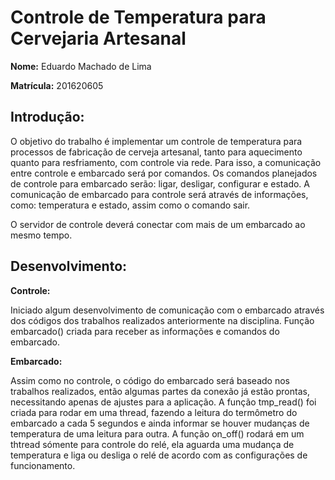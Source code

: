 # Controle de Temperatura para Cervejaria Artesanal
**Nome:** Eduardo Machado de Lima

**Matrícula:** 201620605

## Introdução:

O objetivo do trabalho é implementar um controle de temperatura para processos de fabricação de cerveja artesanal, tanto para aquecimento quanto para resfriamento, com controle via rede. Para isso, a comunicação entre controle e embarcado será por comandos. Os comandos planejados de controle para embarcado serão: ligar, desligar, configurar e estado. A comunicação de embarcado para controle será através de informações, como: temperatura e estado, assim como o comando sair.

O servidor de controle deverá conectar com mais de um embarcado ao mesmo tempo.

## Desenvolvimento:

**Controle:**
	
Iniciado algum desenvolvimento de comunicação com o embarcado através dos códigos dos trabalhos realizados anteriormente na disciplina.
Função embarcado() criada para receber as informações e comandos do embarcado.

**Embarcado:**

Assim como no controle, o código do embarcado será baseado nos trabalhos realizados, então algumas partes da conexão já estão prontas, necessitando apenas de ajustes para a aplicação.
A função tmp_read() foi criada para rodar em uma thread, fazendo a leitura do termômetro do embarcado a cada 5 segundos e ainda informar se houver mudanças de temperatura de uma leitura para outra.
A função on_off() rodará em um thtread sómente para controle do relé, ela aguarda uma mudança de temperatura e liga ou desliga o relé de acordo com as configurações de funcionamento.

